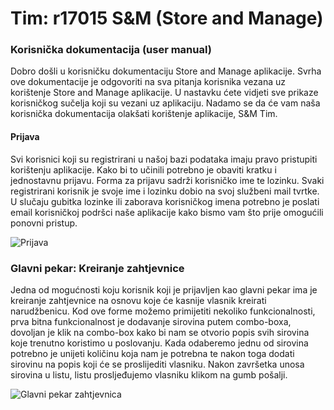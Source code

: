 # Tim: r17015      S&M (Store and Manage)

### Korisnička dokumentacija (user manual)

Dobro došli u korisničku dokumentaciju Store and Manage aplikacije. Svrha ove dokumentacije je odgovoriti na sva pitanja korisnika vezana uz korištenje Store and Manage aplikacije. U nastavku ćete vidjeti sve prikaze korisničkog sučelja koji su vezani uz aplikaciju. Nadamo se da će vam naša korisnička dokumentacija olakšati korištenje aplikacije, S&M Tim.

#### Prijava 

Svi korisnici koji su registrirani u našoj bazi podataka imaju pravo pristupiti korištenju aplikacije. Kako bi to učinili potrebno je obaviti kratku i jednostavnu prijavu. Forma za prijavu sadrži korisničko ime te lozinku. Svaki registrirani korisnik je svoje ime i lozinku dobio na svoj službeni mail tvrtke. U slučaju gubitka lozinke ili zaborava korisničkog imena potrebno je poslati email korisničkoj podršci naše aplikacije kako bismo vam što prije omogućili ponovni pristup.

![Prijava](http://oi66.tinypic.com/b6ddlk.jpg)

### Glavni pekar: Kreiranje zahtjevnice

Jedna od mogućnosti koju korisnik koji je prijavljen kao glavni pekar ima je kreiranje zahtjevnice na osnovu koje će kasnije vlasnik kreirati narudžbenicu. Kod ove forme možemo primijetiti nekoliko funkcionalnosti, prva bitna funkcionalnost je dodavanje sirovina putem combo-boxa, dovoljan je klik na combo-box kako bi nam se otvorio popis svih sirovina koje trenutno koristimo u poslovanju. Kada odaberemo jednu od sirovina potrebno je unijeti količinu koja nam je potrebna te nakon toga dodati sirovinu na popis koji će se proslijediti vlasniku. Nakon završetka unosa sirovina u listu, listu prosljeđujemo vlasniku klikom na gumb pošalji.

![Glavni pekar zahtjevnica](http://oi67.tinypic.com/x5e3it.jpg)
